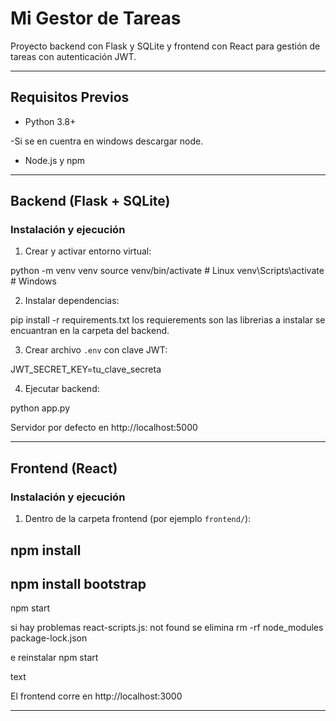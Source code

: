 # Mi Gestor de Tareas

Proyecto backend con Flask y SQLite y frontend con React para gestión de tareas con autenticación JWT.

---

## Requisitos Previos

- Python 3.8+
  
-Si se en cuentra en windows descargar node.
- Node.js y npm

---

## Backend (Flask + SQLite)

### Instalación y ejecución

1. Crear y activar entorno virtual:

python -m venv venv
source venv/bin/activate # Linux
venv\Scripts\activate # Windows


2. Instalar dependencias:

pip install -r requirements.txt
los requierements son las librerias a instalar se encuantran en la carpeta del backend.


3. Crear archivo `.env` con clave JWT:

JWT_SECRET_KEY=tu_clave_secreta


4. Ejecutar backend:

python app.py

Servidor por defecto en http://localhost:5000

---

## Frontend (React)

### Instalación y ejecución

1. Dentro de la carpeta frontend (por ejemplo `frontend/`):

npm install
---
npm install bootstrap
---
npm start


si hay problemas 
react-scripts.js: not found
se elimina rm -rf node_modules package-lock.json

 e reinstalar
 npm start

text

El frontend corre en http://localhost:3000

---

